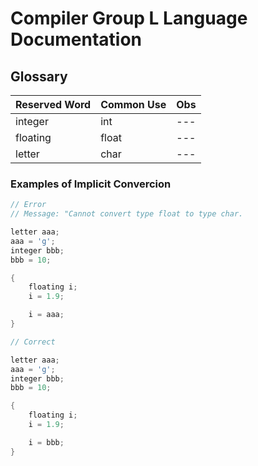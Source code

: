 # Compiler Group L Language Documentation 

## Glossary

| Reserved Word | Common Use | Obs |
|--- |--- |--- |
| integer | int | --- |
| floating | float | --- |
| letter | char | --- |


### Examples of Implicit Convercion

```cpp
// Error
// Message: "Cannot convert type float to type char.

letter aaa;
aaa = 'g';
integer bbb;
bbb = 10;

{
	floating i;
	i = 1.9;

	i = aaa;
}
```

```cpp
// Correct

letter aaa;
aaa = 'g';
integer bbb;
bbb = 10;

{
	floating i;
	i = 1.9;

	i = bbb;
}
```